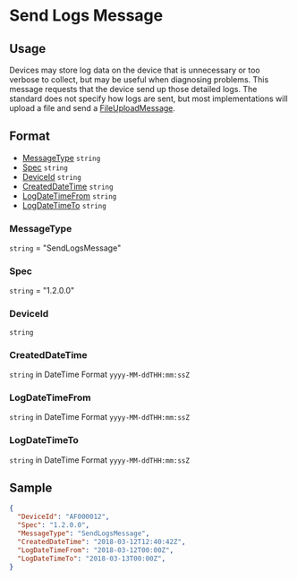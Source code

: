 # Send Logs Message

## Usage
Devices may store log data on the device that is unnecessary or too verbose to collect, but may be useful when diagnosing problems. This message requests that the device send up those detailed logs. The standard does not specify how logs are sent, but most implementations will upload a file and send a [FileUploadMessage](../01-DeviceToCloud/FileUploadMessage.md).

## Format

* [MessageType](#messagetype) ```string```
* [Spec](#spec) ```string```
* [DeviceId](#deviceid) ```string```
* [CreatedDateTime](#createddatetime) ```string```
* [LogDateTimeFrom](#logdatetimefrom) ```string```
* [LogDateTimeTo](#logdatetimefrom) ```string```


### MessageType
```string``` = "SendLogsMessage"

### Spec
```string``` = "1.2.0.0"

### DeviceId
```string``` 

### CreatedDateTime
```string``` in DateTime Format ```yyyy-MM-ddTHH:mm:ssZ```

### LogDateTimeFrom
```string``` in DateTime Format ```yyyy-MM-ddTHH:mm:ssZ```

### LogDateTimeTo
```string``` in DateTime Format ```yyyy-MM-ddTHH:mm:ssZ```

## Sample
```JSON
{
  "DeviceId": "AF000012",
  "Spec": "1.2.0.0",
  "MessageType": "SendLogsMessage",
  "CreatedDateTime": "2018-03-12T12:40:42Z",
  "LogDateTimeFrom": "2018-03-12T00:00Z",
  "LogDateTimeTo": "2018-03-13T00:00Z",
}

```